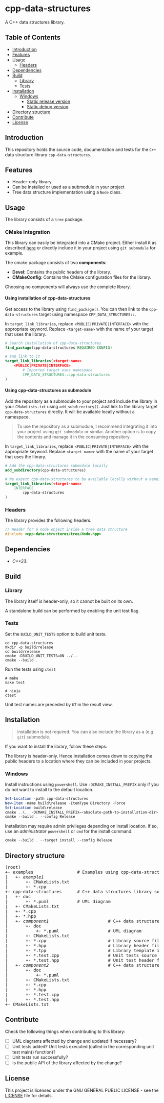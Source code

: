 
# cpp-data-structures

A C++ data structures library.

## Table of Contents

- [Introduction](#introduction)
- [Features](#features)
- [Usage](#usage)
  - [Headers](#headers)
- [Dependencies](#dependencies)
- [Build](#build)
  - [Library](#library)
  - [Tests](#tests)
- [Installation](#installation)
  - [Windows](#windows)
    - [Static release version](#static-release-version)
    - [Static debug version](#static-debug-version)
- [Directory structure](#directory-structure)
- [Contribute](#contribute)
- [License](#license)

## Introduction

This repository holds the source code, documentation and tests for the `C++` data structure library `cpp-data-structures`.

## Features

- Header-only library
- Can be installed or used as a submodule in your project
- Tree data structure implementation using a `Node` class.

## Usage

The library consists of a `tree` package.

### CMake Integration

This library can easily be integrated into a CMake project. 
Either install it as described [here](#Installation) or directly include it in your project
using `git submodule` for example.

The cmake package consists of two <b>components</b>:
- <b>Devel</b>: Contains the public headers of the library.
- <b>CMakeConfig</b>: Contains the CMake configuration files for the library.

Choosing no components will always use the complete library.

#### Using installation of cpp-data-structures

Get access to the library using `find_package()`.
You can then link to the `cpp-data-structures` target using namespace `CPP_DATA_STRUCTURES::`.

In `target_link_libraries`, replace `<PUBLIC|PRIVATE|INTERFACE>` with the appropriate keyword.
Replace `<target-name>` with the name of your target that uses the library.

```cmake
# Search installation of cpp-data-structures
find_package(cpp-data-structures REQUIRED CONFIG)

# and link to it
target_link_libraries(<target-name>
    <PUBLIC|PRIVATE|INTERFACE>
        # Imported target uses namespace
        CPP_DATA_STRUCTURES::cpp-data-structures
)
```

#### Using cpp-data-structures as submodule

Add the repository as a submodule to your project and include the library in your `CMakeLists.txt` using `add_subdirectory()`.
Just link to the library target `cpp-data-structures` directly. 
It will be available locally without a namespace.

> To use the repository as a submodule, I recommend integrating it into your project using `git submodule` or similar. Another option is to copy the contents and manage it in the consuming repository.

In `target_link_libraries`, replace `<PUBLIC|PRIVATE|INTERFACE>` with the appropriate keyword.
Replace `<target-name>` with the name of your target that uses the library.
```cmake
# Add the cpp-data-structures submodule locally
add_subdirectory(cpp-data-structures)

# We expect cpp-data-structures to be available locally without a namespace
target_link_libraries(<target-name>
    INTERFACE
        cpp-data-structures
)
```

### Headers

The library provides the following headers.

```cpp
// Header for a node object inside a tree data structure
#include <cpp-data-structures/tree/Node.hpp>
```

## Dependencies

- <em>C++23</em>.

## Build

### Library

The library itself is header-only, so it cannot be built on its own. 

A standalone build can be performed by enabling the unit test flag.

### Tests

Set the `BUILD_UNIT_TESTS` option to build unit tests.

```shell
cd cpp-data-structures
mkdir -p build/release
cd build/release
cmake -DBUILD_UNIT_TESTS=ON ../..
cmake --build .
```

Run the tests using `ctest`
```shell
# make
make test

# ninja
ctest
```

Unit test names are preceded by `UT` in the result view.

## Installation

> Installation is not required. You can also include the library as a (e.g. `git`) submodule.

If you want to install the library, follow these steps:

The library is header-only. Hence installation comes down to copying the public headers to a location where they can be included in your projects.

### Windows

Install instructions using `powershell`.
Use `-DCMAKE_INSTALL_PREFIX` only if you do not want to install to the default location.

```powershell
Set-Location -path cpp-data-structures
New-Item -name build\release -ItemType Directory -Force
Set-Location build\release
cmake ..\.. -DCMAKE_INSTALL_PREFIX=<absolute-path-to-installation-dir>
cmake --build . --config Release
```
Installation may require admin privileges depending on install location. If so, use an <em>administrator</em> `powershell` or `cmd` for the install command.

```powershell
cmake --build . --target install --config Release
```

<a id="directory-structure"></a>
## Directory structure

<pre>
(root)
+- examples                 # Examples using cpp-data-structures
|   +- <em>example1</em>
|       +- CMakeLists.txt
|       +- *.cpp
+- cpp-data-structures      # C++ data structures library source code
|   +- doc
|       +- *.puml           # UML diagram 
|   +- CMakeLists.txt
|   +- *.cpp
|   +- *.hpp
|   +- <em>component1</em>                       # C++ data structures library component sub directory
|       +- doc
|           +- *.puml                   # UML diagram
|       +- CMakeLists.txt
|       +- *.cpp                        # Library source file
|       +- *.hpp                        # Library header file
|       +- *.tpp                        # Library template implementation file
|       +- *.test.cpp                   # Unit tests source file
|       +- *.test.hpp                   # Unit test header file
|   +- <em>component2</em>                       # C++ data structures library component sub directory
|       +- doc
|           +- *.puml                   
|       +- CMakeLists.txt
|       +- *.cpp
|       +- *.hpp
|       +- *.test.cpp
|       +- *.test.hpp
+- CMakeLists.txt
</pre>

## Contribute

Check the following things when contributing to this library:

- [ ] UML diagrams affected by change and updated if necessary?
- [ ] Unit tests added? Unit tests executed (called in the corresponding unit test main() function)? 
- [ ] Unit tests run successfully?
- [ ] Is the public API of the library affected by the change?

## License

This project is licensed under the GNU GENERAL PUBLIC LICENSE - see the [LICENSE](LICENSE) file for details.
